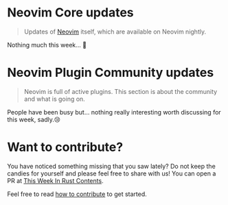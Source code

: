 # Neovim Core updates

> Updates of [Neovim](https://neovim.org) itself, which are available on Neovim nightly.

Nothing much this week… 🤷

# Neovim Plugin Community updates

> Neovim is full of active plugins. This section is about the community and what is going on.

People have been busy but… nothing really interesting worth discussing for this week, sadly.😢

# Want to contribute?

You have noticed something missing that you saw lately? Do not keep the candies for yourself and please feel free to
share with us! You can open a PR at [This Week In Rust Contents](https://github.com/phaazon/this-week-in-rust-contents).

Feel free to read [how to contribute](https://github.com/phaazon/this-week-in-rust-contents/README.md#how-to-contribute) to get started.
